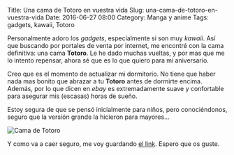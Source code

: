 Title: Una cama de Totoro en vuestra vida
Slug: una-cama-de-totoro-en-vuestra-vida
Date: 2016-06-27 08:00
Category: Manga y anime
Tags: gadgets, kawaii, Totoro



Personalmente adoro los *gadgets*, especialmente si son muy *kawaii*. Así que buscando por portales de venta por internet, me encontré con la cama definitiva: una cama **Totoro**. Le he dado muchas vueltas, y por mas que me lo intento repensar, ahora sé que es lo que quiero para mi aniversario.

Creo que es el momento de actualizar mi dormitorio. No tiene que haber nada mas bonito que abrazar a tu **Totoro** antes de dormirte encima. Además, por lo que dicen en *ebay* es extremadamente suave y confortable para asegurar mis (escasas) horas de sueño.

Estoy segura de que se pensó inicialmente para niños, pero conociéndonos, seguro que la versión grande la hicieron para mayores...

![Cama de Totoro]({static}/images/totoro-bed.jpg)

Y como va a caer seguro, me voy guardando [el link](http://www.ebay.com/itm/2015-New-Huge-Comfortable-Cute-Cartoon-Totoro-Bed-Sleeping-Bag-Pad-290-160cm/321698893621?_trksid=p2047675.c100011.m1850&_trkparms=aid%3D222007%26algo%3DSIC.MBE%26ao%3D1%26asc%3D20140602152332%26meid%3D2c99b69d17c14efdb6fdcb5d8edceeaa%26pid%3D100011%26rk%3D3%26rkt%3D10%26sd%3D280982469215). Espero que os guste.
